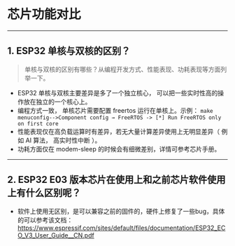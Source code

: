 # 芯片功能对比

<style>
body {counter-reset: h2}
  h2 {counter-reset: h3}
  h2:before {counter-increment: h2; content: counter(h2) ". "}
  h3:before {counter-increment: h3; content: counter(h2) "." counter(h3) ". "}
  h2.nocount:before, h3.nocount:before, { content: ""; counter-increment: none }
</style>

---

## ESP32 单核与双核的区别？

> 单核与双核的区别有哪些？从编程开发⽅式、性能表现、功耗表现等⽅⾯列举⼀下。

- ESP32 单核与双核主要差异是多了⼀个独⽴核⼼， 可以把⼀些实时性⾼的操作放在独⽴的⼀个核⼼上。
- 编程⽅式⼀致， 单核芯片需要配置 freertos 运⾏在单核上。示例： `make menuconfig-->Component config → FreeRTOS -> [*] Run FreeRTOS only on first core`
- 性能表现仅在⾼负载运算时有差异，若⽆⼤量计算差异使⽤上⽆明显差异（ 例如 AI 算法， ⾼实时性中断 ）。
- 功耗⽅⾯仅在 modem-sleep 的时候会有细微差别，详情可参考芯⽚⼿册。

---

## ESP32 E03 版本芯⽚在使⽤上和之前芯⽚软件使⽤上有什么区别呢？

- 软件上使⽤⽆区别，是可以兼容之前的固件的，硬件上修复了⼀些bug，具体的可以参考该⽂档：https://www.espressif.com/sites/default/files/documentation/ESP32_ECO_V3_User_Guide__CN.pdf
